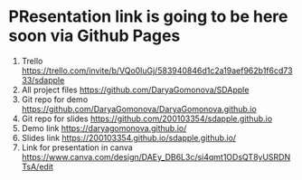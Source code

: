 # PResentation link is going to be here soon via Github Pages
1) Trello
https://trello.com/invite/b/VQo0luGj/583940846d1c2a19aef962b1f6cd7333/sdapple 
2) All project files
https://github.com/DaryaGomonova/SDApple
3) Git repo for demo 
https://github.com/DaryaGomonova/DaryaGomonova.github.io
4) Git repo for slides
https://github.com/200103354/sdapple.github.io
5) Demo link 
https://daryagomonova.github.io/
6) Slides link 
https://200103354.github.io/sdapple.github.io/
7) Link for presentation in canva
https://www.canva.com/design/DAEy_DB6L3c/si4qmt1ODsQT8yUSRDNTsA/edit
